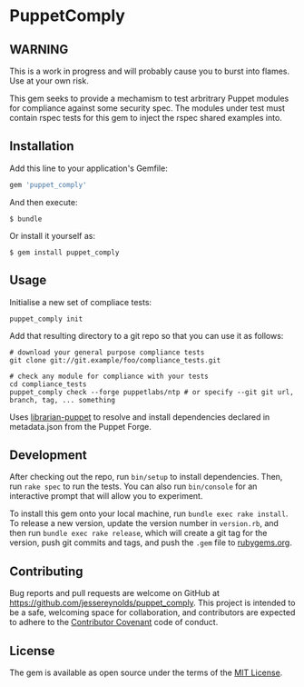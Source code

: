 # PuppetComply

## WARNING

This is a work in progress and will probably cause you to burst into flames. Use at your own risk.

This gem seeks to provide a mechamism to test arbritrary Puppet modules for compliance against some security spec. The modules under test must contain rspec tests for this gem to inject the rspec shared examples into.

## Installation

Add this line to your application's Gemfile:

```ruby
gem 'puppet_comply'
```

And then execute:

    $ bundle

Or install it yourself as:

    $ gem install puppet_comply

## Usage

Initialise a new set of compliace tests:

```
puppet_comply init
```

Add that resulting directory to a git repo so that you can use it as follows:

```
# download your general purpose compliance tests
git clone git://git.example/foo/compliance_tests.git

# check any module for compliance with your tests
cd compliance_tests
puppet_comply check --forge puppetlabs/ntp # or specify --git git url, branch, tag, ... something
```

Uses [librarian-puppet](https://github.com/voxpupuli/librarian-puppet) to resolve and install dependencies declared in metadata.json from the Puppet Forge.


## Development

After checking out the repo, run `bin/setup` to install dependencies. Then, run `rake spec` to run the tests. You can also run `bin/console` for an interactive prompt that will allow you to experiment.

To install this gem onto your local machine, run `bundle exec rake install`. To release a new version, update the version number in `version.rb`, and then run `bundle exec rake release`, which will create a git tag for the version, push git commits and tags, and push the `.gem` file to [rubygems.org](https://rubygems.org).

## Contributing

Bug reports and pull requests are welcome on GitHub at https://github.com/jessereynolds/puppet_comply. This project is intended to be a safe, welcoming space for collaboration, and contributors are expected to adhere to the [Contributor Covenant](http://contributor-covenant.org) code of conduct.


## License

The gem is available as open source under the terms of the [MIT License](http://opensource.org/licenses/MIT).

